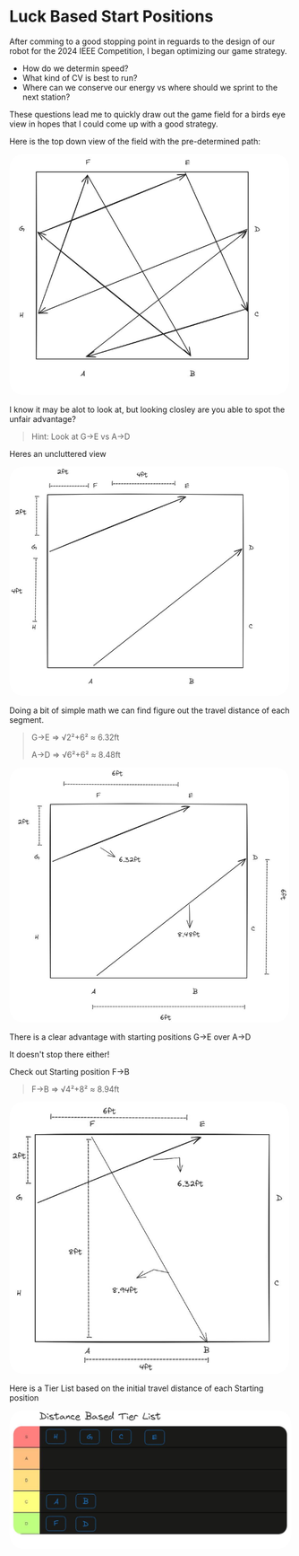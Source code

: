 # Luck Based Start Positions

After comming to a good stopping point in reguards to the design of our robot for the 2024 IEEE Competition, I began optimizing our game strategy.

* How do we determin speed?
* What kind of CV is best to run?
* Where can we conserve our energy vs where should we sprint to the next station?

These questions lead me to quickly draw out the game field for a birds eye view in hopes that I could come up with a good strategy.

Here is the top down view of the field with the pre-determined path:

<img src="./Images/IEEEField.JPG" alt="drawing" width="500" style="border-radius: 25px"/>


I know it may be alot to look at, but looking closley are you able to spot the unfair advantage?

> Hint: Look at G->E vs A->D

Heres an uncluttered view

<img src="./Images/GtoEvsAtoD.JPG" alt="drawing" width="500" style="border-radius: 25px"/>


Doing a bit of simple math we can find figure out the travel distance of each segment.

>G->E => √2²+6² ≈ 6.32ft
>
>A->D => √6²+6² ≈ 8.48ft

<img src="./Images/Diagnals.JPG" alt="drawing" width="500" style="border-radius: 25px"/>


There is a clear advantage with starting positions G->E over A->D


It doesn't stop there either!

Check out Starting position F->B 

>F->B => √4²+8² ≈ 8.94ft

<img src="./Images/FtoB.JPG" alt="drawing" style="border-radius: 25px" width="500"/>

Here is a Tier List based on the initial travel distance of each Starting position

<img src="./Images/DistancTierList.JPG" style="border-radius: 25px" alt="drawing" width="800"/>
